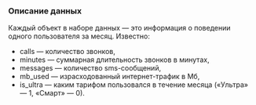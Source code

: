 ### Описание данных<a id="datadescription"></a>

Каждый объект в наборе данных — это информация о поведении одного пользователя за месяц. Известно:

- сalls — количество звонков,
- minutes — суммарная длительность звонков в минутах,
- messages — количество sms-сообщений,
- mb_used — израсходованный интернет-трафик в Мб,
- is_ultra — каким тарифом пользовался в течение месяца («Ультра» — 1, «Смарт» — 0).